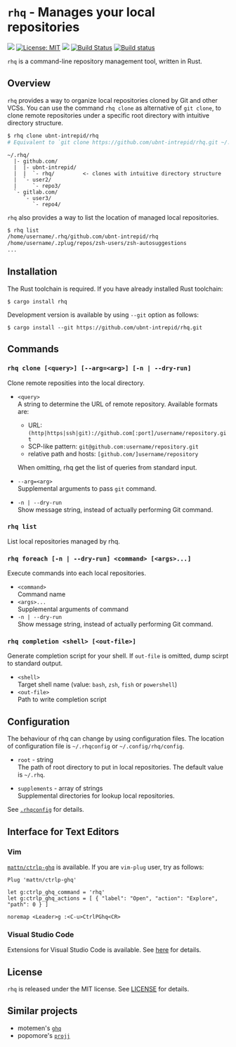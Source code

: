 # `rhq` - Manages your local repositories

[![](https://img.shields.io/crates/v/rhq.svg)](https://crates.io/crates/rhq)
[![License: MIT](https://img.shields.io/badge/License-MIT-yellow.svg)](https://opensource.org/licenses/MIT)
[![](http://vsmarketplacebadge.apphb.com/version-short/ubnt-intrepid.vscode-rhq.svg)](https://marketplace.visualstudio.com/items?itemName=ubnt-intrepid.vscode-rhq)
[![Build Status](https://travis-ci.org/ubnt-intrepid/rhq.svg?branch=master)](https://travis-ci.org/ubnt-intrepid/rhq)
[![Build status](https://ci.appveyor.com/api/projects/status/xc8i1sredjldkuy4?svg=true)](https://ci.appveyor.com/project/ubnt-intrepid/rhq)

`rhq` is a command-line repository management tool, written in Rust.

## Overview
`rhq` provides a way to organize local repositories cloned by Git and other VCSs.
You can use the command `rhq clone` as alternative of `git clone`,
to clone remote repositories under a specific root directory with intuitive directory structure.

```sh
$ rhq clone ubnt-intrepid/rhq
# Equivalent to `git clone https://github.com/ubnt-intrepid/rhq.git ~/.rhq/github.com/ubnt-intrepid/rhq`
```

```
~/.rhq/
  |- github.com/
  |  |- ubnt-intrepid/
  |  |  `- rhq/         <- clones with intuitive directory structure
  |  `- user2/
  |     `- repo3/
  `- gitlab.com/
     `- user3/
        `- repo4/
```

`rhq` also provides a way to list the location of managed local repositories.

```sh
$ rhq list
/home/username/.rhq/github.com/ubnt-intrepid/rhq
/home/username/.zplug/repos/zsh-users/zsh-autosuggestions
...
```

## Installation
The Rust toolchain is required. If you have already installed Rust toolchain:
```shell-session
$ cargo install rhq
```

Development version is available by using `--git` option as follows:
```shell-session
$ cargo install --git https://github.com/ubnt-intrepid/rhq.git
```

## Commands

### `rhq clone [<query>] [--arg=<arg>] [-n | --dry-run]`
Clone remote reposities into the local directory.

<!-- TODO: add `--protocol` option -->

* `<query>`  
  A string to determine the URL of remote repository. Available formats are:
  - URL: `(http|https|ssh|git)://github.com[:port]/username/repository.git`
  - SCP-like pattern: `git@github.com:username/repository.git`
  - relative path and hosts: `[github.com/]username/repository`

  When omitting, rhq get the list of queries from standard input.

* `--arg=<arg>`  
  Supplemental arguments to pass `git` command.

* `-n | --dry-run`  
  Show message string, instead of actually performing Git command.

### `rhq list`  
List local repositories managed by rhq.

### `rhq foreach [-n | --dry-run] <command> [<args>...]`
Execute commands into each local repositories.

* `<command>`  
  Command name
* `<args>...`  
  Supplemental arguments of command
* `-n | --dry-run`  
  Show message string, instead of actually performing Git command.

### `rhq completion <shell> [<out-file>]`
Generate completion script for your shell.
If `out-file` is omitted, dump scirpt to standard output.

* `<shell>`  
  Target shell name (value: `bash`, `zsh`, `fish` or `powershell`)
* `<out-file>`  
  Path to write completion script


## Configuration
The behaviour of rhq can change by using configuration files.
The location of configuration file is `~/.rhqconfig` or `~/.config/rhq/config`.

* `root` - string  
  The path of root directory to put in local repositories.
  The default value is `~/.rhq`.

* `supplements` - array of strings  
  Supplemental directories for lookup local repositories.

See [`.rhqconfig`](.rhqconfig) for details.


## Interface for Text Editors

### Vim
[`mattn/ctrlp-ghq`](https://github.com/mattn/ctrlp-ghq) is available.
If you are `vim-plug` user, try as follows:

```vim
Plug 'mattn/ctrlp-ghq'

let g:ctrlp_ghq_command = 'rhq'
let g:ctrlp_ghq_actions = [ { "label": "Open", "action": "Explore", "path": 0 } ]

noremap <Leader>g :<C-u>CtrlPGhq<CR>
```

### Visual Studio Code
Extensions for Visual Studio Code is available.
See [here](https://marketplace.visualstudio.com/items?itemName=ubnt-intrepid.vscode-rhq) for details.

## License
`rhq` is released under the MIT license. See [LICENSE](LICENSE) for details.

## Similar projects
* motemen's [`ghq`](https://github.com/motemen/ghq)
* popomore's [`projj`](https://github.com/popomore/projj)
